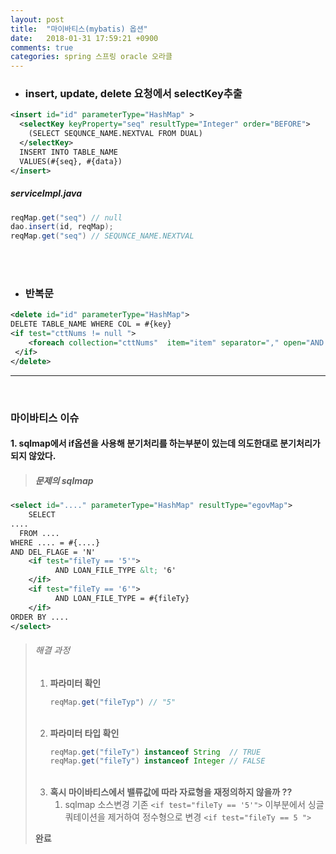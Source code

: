 ```yaml
---
layout: post
title:  "마이바티스(mybatis) 옵션"
date:   2018-01-31 17:59:21 +0900
comments: true
categories: spring 스프링 oracle 오라클
---
```


- ### insert, update, delete 요청에서 selectKey추출

```xml
<insert id="id" parameterType="HashMap" >
  <selectKey keyProperty="seq" resultType="Integer" order="BEFORE">
    (SELECT SEQUNCE_NAME.NEXTVAL FROM DUAL)
  </selectKey>
  INSERT INTO TABLE_NAME
  VALUES(#{seq}, #{data})
</insert>
```
##### serviceImpl.java
```java
reqMap.get("seq") // null
dao.insert(id, reqMap);
reqMap.get("seq") // SEQUNCE_NAME.NEXTVAL  
```
<br><br>

- ### 반복문  

```xml
<delete id="id" parameterType="HashMap">
DELETE TABLE_NAME WHERE COL = #{key}
<if test="cttNums != null ">
    <foreach collection="cttNums"  item="item" separator="," open="AND CTT_NUM NOT IN (" close=")">#{item}</foreach>
 </if>
</delete>
```

----
<br>

### 마이바티스 이슈

#### 1. sqlmap에서 if옵션을 사용해 분기처리를 하는부분이 있는데 의도한대로 분기처리가 되지 않았다.
> ##### 문제의 sqlmap
```xml
<select id="...." parameterType="HashMap" resultType="egovMap">
    SELECT
....
  FROM ....
WHERE .... = #{....}
AND DEL_FLAGE = 'N'
    <if test="fileTy == '5'">
          AND LOAN_FILE_TYPE &lt; '6'
    </if>
    <if test="fileTy == '6'">
          AND LOAN_FILE_TYPE = #{fileTy}
    </if>
ORDER BY ....
</select>
```

> ###### 해결 과정
> 1. **파라미터 확인**
>     ```java
>     reqMap.get("fileTyp") // "5"
>     ```
>    <br>
> 2. **파라미터 타입 확인**
>     ```java
>     reqMap.get("fileTy") instanceof String  // TRUE
>     reqMap.get("fileTy") instanceof Integer // FALSE
>     ```
>    <br>
> 3. **혹시 마이바티스에서 밸류값에 따라 자료형을 재정의하지 않을까 ??**
>     1. sqlmap 소스변경 기존 `<if test="fileTy == '5'">` 이부분에서 싱글쿼테이션을 제거하여 정수형으로 변경 `<if test="fileTy == 5 ">`
>
>**완료**
